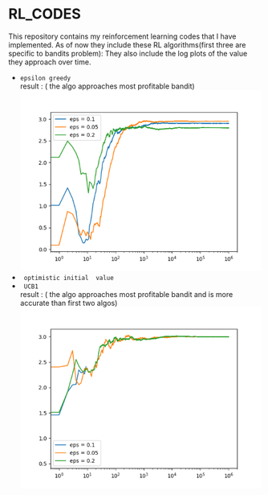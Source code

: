 # RL_CODES
This repository contains my reinforcement learning codes that I have implemented.
As of now they include these RL algorithms(first three are specific to bandits problem): 
They also include the log plots of the value they approach over time. 
- ```epsilon greedy ```<br>
      result : ( the algo approaches most profitable bandit)<br>
      <img src = "https://github.com/nileshpatra/RL_CODES/blob/master/Figure_1.png">
- ``` optimistic initial  value```
- ``` UCB1```<br>
      result : ( the algo approaches most profitable bandit and is more accurate than first two algos) <br>
      <img src = "https://github.com/nileshpatra/RL_CODES/blob/master/ucb_plot.png">
